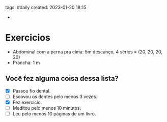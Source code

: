 tags: #daily 
created: 2023-01-20 18:15

- 

# Exercicios
- Abdominal com a perna pra cima: 5m descanço, 4 séries = (20, 20, 20, 20)
- Prancha: 1 m

## Você fez alguma coisa dessa lista?
- [x] Passou fio dental.
- [ ] Escovou os dentes pelo menos 3 vezes.
- [x] Fez exercício.
- [ ] Meditou pelo menos 10 minutos.
- [ ] Leu pelo menos 10 páginas de um livro.